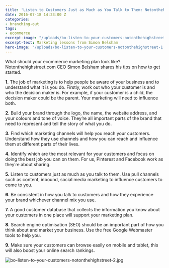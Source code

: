 ```yaml
---
title: 'Listen to Customers Just as Much as You Talk to Them: Notonthehighstreet.com'
date: 2016-07-18 14:23:00 Z
categories:
- branching-out
tags:
- ecommerce
excerpt-image: "/uploads/bo-listen-to-your-customers-notonthehighstreet-1.jpg"
excerpt-text: Marketing lessons from Simon Belsham
hero-image: "/uploads/bo-listen-to-your-customers-notonthehighstreet-1.jpg"
---
```


What should your ecommerce marketing plan look like? Notonthehighstreet.com CEO Simon Belsham shares his tips on how to get started. 

**1.** The job of marketing is to help people be aware of your business and to understand what it is you do. Firstly, work out who your customer is and who the decision maker is. For example, if your customer is a child, the decision maker could be the parent. Your marketing will need to influence both.

**2.** Build your brand through the logo, the name, the website address, and your colours and tone of voice. They’re all important parts of the brand that need to represent and tell the story of what you do.

**3.** Find which marketing channels will help you reach your customers. Understand how they use channels and how you can reach and influence them at different parts of their lives.

**4.** Identify which are the most relevant for your customers and focus on doing the best job you can on them.  For us, Pinterest and Facebook work as they’re about sharing.

**5.** Listen to customers just as much as you talk to them. Use pull channels such as content, inbound, social media marketing to influence customers to come to you.

**6.** Be consistent in how you talk to customers and how they experience your brand whichever channel mix you use.

**7.** A good customer database that collects the information you know about your customers in one place will support your marketing plan.

**8.** Search engine optimisation (SEO) should be an important part of how you think about and market your business. Use the free Google Webmaster tools to help you.

**9.** Make sure your customers can browse easily on mobile and tablet, this will also boost your online search rankings.

![bo-listen-to-your-customers-notonthehighstreet-2.jpg](/uploads/bo-listen-to-your-customers-notonthehighstreet-2.jpg)

 